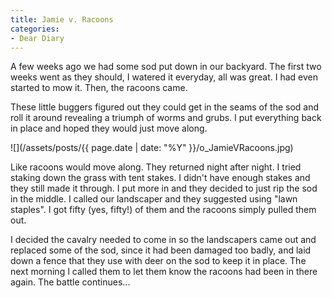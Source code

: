 ```yaml
---
title: Jamie v. Racoons
categories:
- Dear Diary
---
```


A few weeks ago we had some sod put down in our backyard. The first two weeks went as they should, I watered it everyday, all was great. I had even started to mow it. Then, the racoons came.

These little buggers figured out they could get in the seams of the sod and roll it around revealing a triumph of worms and grubs. I put everything back in place and hoped they would just move along.

![](/assets/posts/{{ page.date | date: "%Y" }}/o_JamieVRacoons.jpg)

Like racoons would move along. They returned night after night. I tried staking down the grass with tent stakes. I didn't have enough stakes and they still made it through. I put more in and they decided to just rip the sod in the middle. I called our landscaper and they suggested using "lawn staples". I got fifty (yes, fifty!) of them and the racoons simply pulled them out.

I decided the cavalry needed to come in so the landscapers came out and replaced some of the sod, since it had been damaged too badly, and laid down a fence that they use with deer on the sod to keep it in place. The next morning I called them to let them know the racoons had been in there again. The battle continues...
